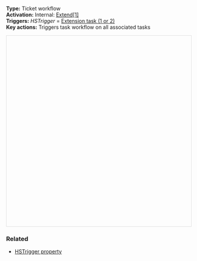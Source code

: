 **Type:** Ticket workflow  
**Activation:** Internal: <u>Extend[1]</u>  
**Triggers:** *HSTrigger* = <u>Extension task (1 or 2)</u>  
**Key actions:** Triggers task workflow on all associated tasks        

<div id="viewer" style="width:100%;height:520px;border:1px solid #ddd;"></div>
<script src="https://cdn.jsdelivr.net/npm/openseadragon@4.1/build/openseadragon/openseadragon.min.js"></script>
<script>
  document.addEventListener('DOMContentLoaded', function () {
    var basePath = window.location.pathname.replace(/\/workflows\/.*/, '/');
    var imgUrl = basePath + "images/SUP-CSM-Extend-2-Trigger-extension-task-date-change-creation.png";
    OpenSeadragon({ id: "viewer", prefixUrl: "https://cdn.jsdelivr.net/npm/openseadragon@4.1/build/openseadragon/images/", tileSources: { type: "image", url: imgUrl, buildPyramid: false }, showNavigator: true, showZoomControl: true, showHomeControl: true, showFullPageControl: false });
  });
</script> 

### Related  
- [HSTrigger property](../articles/Workflow-internal-properties.md#hstrigger)
